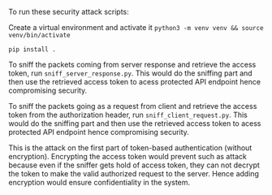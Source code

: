To run these security attack scripts:

Create a virtual environment and activate it
`python3 -m venv venv && source venv/bin/activate`

`pip install .`

To sniff the packets coming from server response and retrieve the access token, run `sniff_server_response.py`. This would do the sniffing part and then use the retrieved access token to acess protected API endpoint hence compromising security.

To sniff the packets going as a request from client and retrieve the access token from the authorization header, run `sniff_client_request.py`. This would do the sniffing part and then use the retrieved access token to acess protected API endpoint hence compromising security.

This is the attack on the first part of token-based authentication (without encryption). Encrypting the access token would prevent such as attack because even if the sniffer gets hold of access token, they can not decrypt the token to make the valid authorized request to the server. Hence adding encryption would ensure confidentiality in the system.